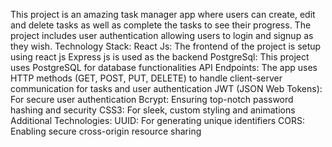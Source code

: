 This project is an amazing task manager app where users can create, edit and delete tasks as well as complete the tasks to see their progress. 
The project includes user authentication allowing users to login and signup as they wish. 
Technology Stack: 
React Js: The frontend of the project is setup using react js
Express js is used as the backend 
PostgreSql: This project uses PostgreSQL for database functionalities 
API Endpoints: The app uses HTTP methods (GET, POST, PUT, DELETE) to handle client-server communication for tasks and user authentication
JWT (JSON Web Tokens): For secure user authentication
Bcrypt: Ensuring top-notch password hashing and security
CSS3: For sleek, custom styling and animations
Additional Technologies: 
UUID: For generating unique identifiers
CORS: Enabling secure cross-origin resource sharing

